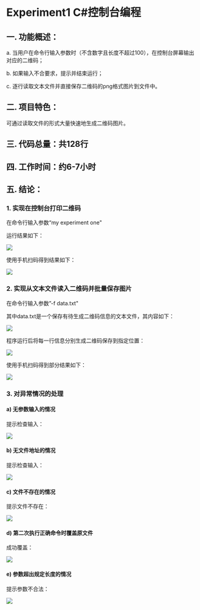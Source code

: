 

# Experiment1 C#控制台编程

## 一. 功能概述：

a. 当用户在命令行输入参数时（不含数字且长度不超过100），在控制台屏幕输出对应的二维码；

b. 如果输入不合要求，提示并结束运行；

c. 逐行读取文本文件并直接保存二维码的png格式图片到文件中。



## 二. 项目特色：

可通过读取文件的形式大量快速地生成二维码图片。



## 三. 代码总量：共128行



## 四. 工作时间：约6-7小时



## 五. 结论：

### 1. 实现在控制台打印二维码

在命令行输入参数“my experiment one"

运行结果如下：

![](C:\Users\nayuk\Pictures\工作\c#\qrcode\结果1.JPG)

使用手机扫码得到结果如下：

![](C:\Users\nayuk\Pictures\工作\c#\qrcode\扫码1.jpg)

### 2. 实现从文本文件读入二维码并批量保存图片

在命令行输入参数”-f data.txt"

其中data.txt是一个保存有待生成二维码信息的文本文件，其内容如下：

![](C:\Users\nayuk\Pictures\工作\c#\qrcode\结果2.JPG)

程序运行后将每一行信息分别生成二维码保存到指定位置：

![](C:\Users\nayuk\Pictures\工作\c#\qrcode\结果3.JPG)

使用手机扫码得到部分结果如下：

![](C:\Users\nayuk\Pictures\工作\c#\qrcode\扫码2.jpg)

### 3. 对异常情况的处理

#### a) 无参数输入的情况

提示检查输入：

![](C:\Users\nayuk\Pictures\工作\c#\qrcode\异常1.JPG)

#### b) 无文件地址的情况

提示检查输入：

![](C:\Users\nayuk\Pictures\工作\c#\qrcode\异常2.JPG)

#### c) 文件不存在的情况

提示文件不存在：

![](C:\Users\nayuk\Pictures\工作\c#\qrcode\异常3.JPG)

#### d) 第二次执行正确命令时覆盖原文件

成功覆盖：

![](C:\Users\nayuk\Pictures\工作\c#\qrcode\异常4.JPG)

#### e) 参数超出规定长度的情况

提示参数不合法：

![](C:\Users\nayuk\Pictures\工作\c#\qrcode\异常5.JPG)